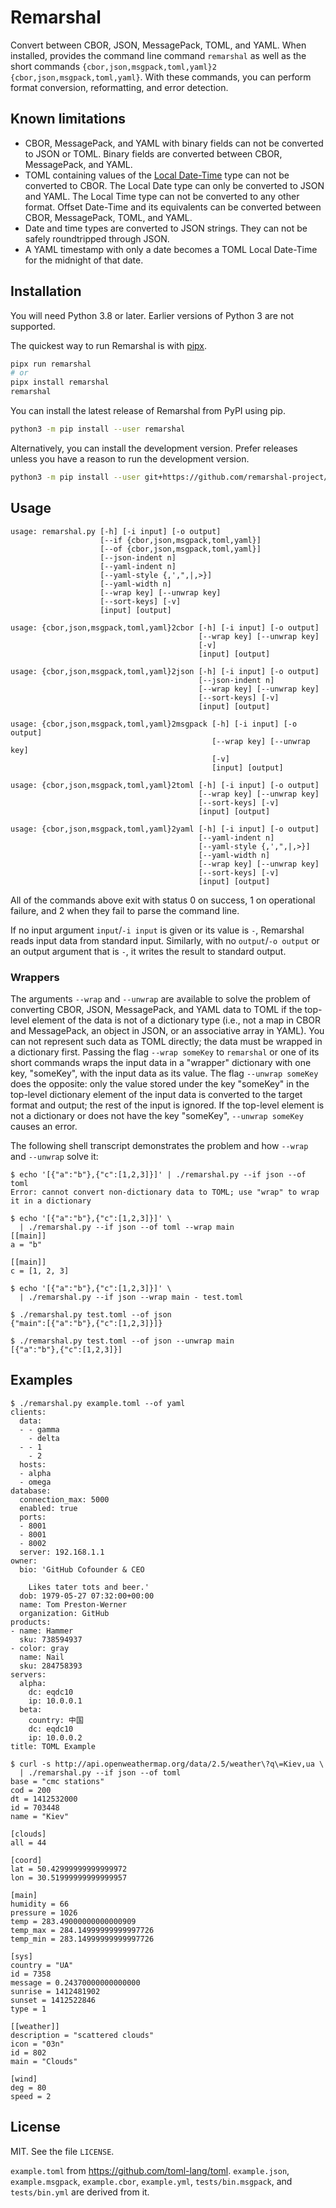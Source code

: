 # Remarshal

Convert between CBOR, JSON, MessagePack, TOML, and YAML. When installed,
provides the command line command `remarshal` as well as the short commands
`{cbor,json,msgpack,toml,yaml}2`&#x200B;`{cbor,json,msgpack,toml,yaml}`. With
these commands, you can perform format conversion, reformatting, and error
detection.

## Known limitations

* CBOR, MessagePack, and YAML with binary fields can not be converted to JSON
or TOML. Binary fields are converted between CBOR, MessagePack, and YAML.
* TOML containing values of the
[Local Date-Time](https://toml.io/en/v1.0.0-rc.1#local-date-time) type can not
be converted to CBOR. The Local Date type can only be converted to JSON and
YAML. The Local Time type can not be converted to any other format. Offset
Date-Time and its equivalents can be converted between CBOR, MessagePack,
TOML, and YAML.
* Date and time types are converted to JSON strings. They can not be safely
roundtripped through JSON.
* A YAML timestamp with only a date becomes a TOML Local Date-Time for the
midnight of that date.

## Installation

You will need Python 3.8 or later. Earlier versions of Python 3 are not
supported.

The quickest way to run Remarshal is with
 [pipx](https://github.com/pypa/pipx).

```sh
pipx run remarshal
# or
pipx install remarshal
remarshal
```

You can install the latest release of Remarshal from PyPI using pip.

```sh
python3 -m pip install --user remarshal
```

Alternatively, you can install the development version. Prefer releases unless you have a reason to run the development version.

```sh
python3 -m pip install --user git+https://github.com/remarshal-project/remarshal
```

## Usage

```
usage: remarshal.py [-h] [-i input] [-o output]
                    [--if {cbor,json,msgpack,toml,yaml}]
                    [--of {cbor,json,msgpack,toml,yaml}]
                    [--json-indent n]
                    [--yaml-indent n]
                    [--yaml-style {,',",|,>}]
                    [--yaml-width n]
                    [--wrap key] [--unwrap key]
                    [--sort-keys] [-v]
                    [input] [output]
```

```
usage: {cbor,json,msgpack,toml,yaml}2cbor [-h] [-i input] [-o output]
                                          [--wrap key] [--unwrap key]
                                          [-v]
                                          [input] [output]
```

```
usage: {cbor,json,msgpack,toml,yaml}2json [-h] [-i input] [-o output]
                                          [--json-indent n]
                                          [--wrap key] [--unwrap key]
                                          [--sort-keys] [-v]
                                          [input] [output]
```

```
usage: {cbor,json,msgpack,toml,yaml}2msgpack [-h] [-i input] [-o output]
                                             [--wrap key] [--unwrap key]
                                             [-v]
                                             [input] [output]
```

```
usage: {cbor,json,msgpack,toml,yaml}2toml [-h] [-i input] [-o output]
                                          [--wrap key] [--unwrap key]
                                          [--sort-keys] [-v]
                                          [input] [output]
```

```
usage: {cbor,json,msgpack,toml,yaml}2yaml [-h] [-i input] [-o output]
                                          [--yaml-indent n]
                                          [--yaml-style {,',",|,>}]
                                          [--yaml-width n]
                                          [--wrap key] [--unwrap key]
                                          [--sort-keys] [-v]
                                          [input] [output]
```

All of the commands above exit with status 0 on success, 1 on operational
failure, and 2 when they fail to parse the command line.

If no input argument `input`/`-i input` is given or its value is `-`, Remarshal reads input data from standard input. Similarly,
with no `output`/`-o output` or an output argument that is `-`, it writes the result to standard output.

### Wrappers

The arguments `--wrap` and `--unwrap` are available to solve the problem of
converting CBOR, JSON, MessagePack, and YAML data to TOML if the top-level
element of the data is not of a dictionary type (i.e., not a map in CBOR and
MessagePack, an object in JSON, or an associative array in YAML).
You can not represent such data as TOML directly; the data must be wrapped in a
dictionary first. Passing the flag `--wrap someKey` to `remarshal` or one of
its short commands wraps the input data in a "wrapper" dictionary with one key,
"someKey", with the input data as its value. The flag `--unwrap someKey` does
the opposite: only the value stored under the key "someKey" in the top-level
dictionary element of the input data is converted to the target format and
output; the rest of the input is ignored. If the top-level element is not a
dictionary or does not have the key "someKey", `--unwrap someKey` causes an
error.

The following shell transcript demonstrates the problem and how `--wrap` and
`--unwrap` solve it:

```
$ echo '[{"a":"b"},{"c":[1,2,3]}]' | ./remarshal.py --if json --of toml
Error: cannot convert non-dictionary data to TOML; use "wrap" to wrap it in a dictionary

$ echo '[{"a":"b"},{"c":[1,2,3]}]' \
  | ./remarshal.py --if json --of toml --wrap main
[[main]]
a = "b"

[[main]]
c = [1, 2, 3]

$ echo '[{"a":"b"},{"c":[1,2,3]}]' \
  | ./remarshal.py --if json --wrap main - test.toml

$ ./remarshal.py test.toml --of json
{"main":[{"a":"b"},{"c":[1,2,3]}]}

$ ./remarshal.py test.toml --of json --unwrap main
[{"a":"b"},{"c":[1,2,3]}]
```

## Examples

```
$ ./remarshal.py example.toml --of yaml
clients:
  data:
  - - gamma
    - delta
  - - 1
    - 2
  hosts:
  - alpha
  - omega
database:
  connection_max: 5000
  enabled: true
  ports:
  - 8001
  - 8001
  - 8002
  server: 192.168.1.1
owner:
  bio: 'GitHub Cofounder & CEO

    Likes tater tots and beer.'
  dob: 1979-05-27 07:32:00+00:00
  name: Tom Preston-Werner
  organization: GitHub
products:
- name: Hammer
  sku: 738594937
- color: gray
  name: Nail
  sku: 284758393
servers:
  alpha:
    dc: eqdc10
    ip: 10.0.0.1
  beta:
    country: 中国
    dc: eqdc10
    ip: 10.0.0.2
title: TOML Example

$ curl -s http://api.openweathermap.org/data/2.5/weather\?q\=Kiev,ua \
  | ./remarshal.py --if json --of toml
base = "cmc stations"
cod = 200
dt = 1412532000
id = 703448
name = "Kiev"

[clouds]
all = 44

[coord]
lat = 50.42999999999999972
lon = 30.51999999999999957

[main]
humidity = 66
pressure = 1026
temp = 283.49000000000000909
temp_max = 284.14999999999997726
temp_min = 283.14999999999997726

[sys]
country = "UA"
id = 7358
message = 0.24370000000000000
sunrise = 1412481902
sunset = 1412522846
type = 1

[[weather]]
description = "scattered clouds"
icon = "03n"
id = 802
main = "Clouds"

[wind]
deg = 80
speed = 2
```

## License

MIT. See the file `LICENSE`.

`example.toml` from <https://github.com/toml-lang/toml>. `example.json`,
`example.msgpack`, `example.cbor`, `example.yml`, `tests/bin.msgpack`, and `tests/bin.yml` are derived from it.
